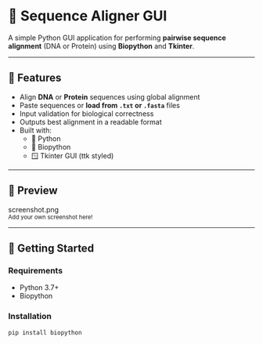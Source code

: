 # 🔬 Sequence Aligner GUI

A simple Python GUI application for performing **pairwise sequence alignment** (DNA or Protein) using **Biopython** and **Tkinter**.

---

## 🧠 Features

- Align **DNA** or **Protein** sequences using global alignment
- Paste sequences or **load from `.txt` or `.fasta`** files
- Input validation for biological correctness
- Outputs best alignment in a readable format
- Built with:
  - 🐍 Python
  - 🔬 Biopython
  - 🪟 Tkinter GUI (ttk styled)

---

## 📸 Preview

screenshot.png  
<sub>Add your own screenshot here!</sub>

---

## 🚀 Getting Started

### Requirements

- Python 3.7+
- Biopython

### Installation

```bash
pip install biopython
